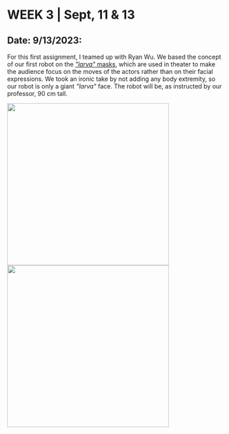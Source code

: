 # WEEK 3 | Sept, 11 & 13

## Date: 9/13/2023:

For this first assignment, I teamed up with Ryan Wu. We based the concept of our first robot on the [_"larva"_ masks](https://www.nakupelle.com/masks/Resources/larvals1.gif), which are used in theater to make the audience focus on the moves of the actors rather than on their facial expressions. We took an ironic take by not adding any body extremity, so our robot is only a giant _"larva"_ face. The robot will be, as instructed by our professor, 90 cm tall.

<img src="robot_sketch1.PNG" width ="375" /> <img src="robot_sketch2.PNG" width ="375" />